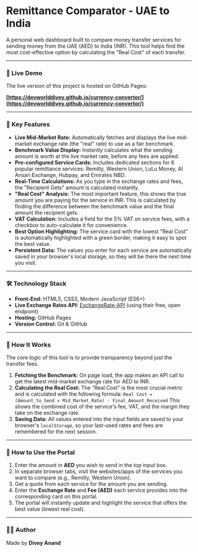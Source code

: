 # Remittance Comparator - UAE to India

A personal web dashboard built to compare money transfer services for sending money from the UAE (AED) to India (INR). This tool helps find the most cost-effective option by calculating the "Real Cost" of each transfer.

---

### 🚀 Live Demo

The live version of this project is hosted on GitHub Pages:

**[https://devworlddivey.github.io/currency-convertor/](https://devworlddivey.github.io/currency-convertor/)**

---

### 🌟 Key Features

* **Live Mid-Market Rate:** Automatically fetches and displays the live mid-market exchange rate (the "real" rate) to use as a fair benchmark.
* **Benchmark Value Display:** Instantly calculates what the sending amount is worth at the live market rate, before any fees are applied.
* **Pre-configured Service Cards:** Includes dedicated sections for 6 popular remittance services: Remitly, Western Union, LuLu Money, Al Ansari Exchange, Hubpay, and Emirates NBD.
* **Real-Time Calculations:** As you type in the exchange rates and fees, the "Recipient Gets" amount is calculated instantly.
* **"Real Cost" Analysis:** The most important feature, this shows the true amount you are paying for the service in INR. This is calculated by finding the difference between the benchmark value and the final amount the recipient gets.
* **VAT Calculation:** Includes a field for the 5% VAT on service fees, with a checkbox to auto-calculate it for convenience.
* **Best Option Highlighting:** The service card with the lowest "Real Cost" is automatically highlighted with a green border, making it easy to spot the best value.
* **Persistent Data:** The values you enter for each service are automatically saved in your browser's local storage, so they will be there the next time you visit.

---

### 🛠️ Technology Stack

* **Front-End:** HTML5, CSS3, Modern JavaScript (ES6+)
* **Live Exchange Rates API:** [ExchangeRate-API](https://www.exchangerate-api.com/) (using their free, open endpoint)
* **Hosting:** GitHub Pages
* **Version Control:** Git & GitHub

---

### 🧠 How It Works

The core logic of this tool is to provide transparency beyond just the transfer fees.

1.  **Fetching the Benchmark:** On page load, the app makes an API call to get the latest mid-market exchange rate for AED to INR.
2.  **Calculating the Real Cost:** The "Real Cost" is the most crucial metric and is calculated with the following formula:
    `Real Cost = (Amount_to_Send × Mid_Market_Rate) - Final_Amount_Received`
    This shows the combined cost of the service's fee, VAT, and the margin they take on the exchange rate.
3.  **Saving Data:** All values entered into the input fields are saved to your browser's `localStorage`, so your last-used rates and fees are remembered for the next session.

---

### 📝 How to Use the Portal

1.  Enter the amount in **AED** you wish to send in the top input box.
2.  In separate browser tabs, visit the websites/apps of the services you want to compare (e.g., Remitly, Western Union).
3.  Get a quote from each service for the amount you are sending.
4.  Enter the **Exchange Rate** and **Fee (AED)** each service provides into the corresponding card on this portal.
5.  The portal will instantly update and highlight the service that offers the best value (lowest real cost).

---

### 👨‍💻 Author

Made by **Divey Anand**